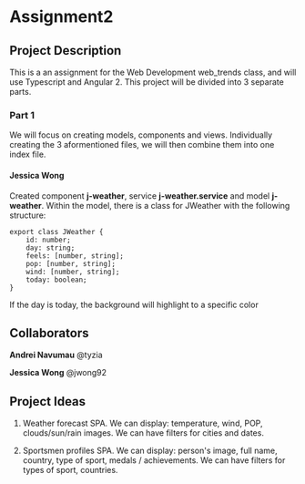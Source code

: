 # Assignment2

## Project Description
This is a an assignment for the Web Development web_trends class, and will use Typescript and Angular 2. This project will be divided into 3 separate parts.

### Part 1
We will focus on creating models, components and views. Individually creating the 3 aformentioned files, we will then combine them into one index file.

#### Jessica Wong
Created component __j-weather__, service __j-weather.service__ and model __j-weather__. Within the model, there is a class for JWeather with the following structure:

```
export class JWeather {
    id: number;
    day: string; 
    feels: [number, string];
    pop: [number, string];
    wind: [number, string];
    today: boolean;
}
```

If the day is today, the background will highlight to a specific color

## Collaborators

__Andrei Navumau__
@tyzia

__Jessica Wong__
@jwong92

## Project Ideas

1. Weather forecast SPA. We can display: temperature, wind, POP, clouds/sun/rain images. We can have filters for cities and dates.

2. Sportsmen profiles SPA. We can display: person's image, full name, country, type of sport, medals / achievements. We can have filters for types of sport, countries.

